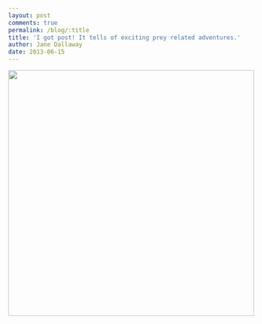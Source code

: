 ```yaml
---
layout: post
comments: true
permalink: /blog/:title
title: 'I got post! It tells of exciting prey related adventures.'
author: Jane Dallaway
date: 2013-06-15
---
```


<div><a href="http://static.skitters.dallaway.com/KUphoto.JPG"><img src="http://static.skitters.dallaway.com/KUphoto.JPG.500.JPG" width="500" height="500"/></a></div>



 
    
